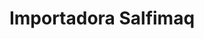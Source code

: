 ---
title: "Importadora Salfimaq"
url: /santa-cruz-de-la-sierra/importadora-salfimaq/
shop: Allgemein
---